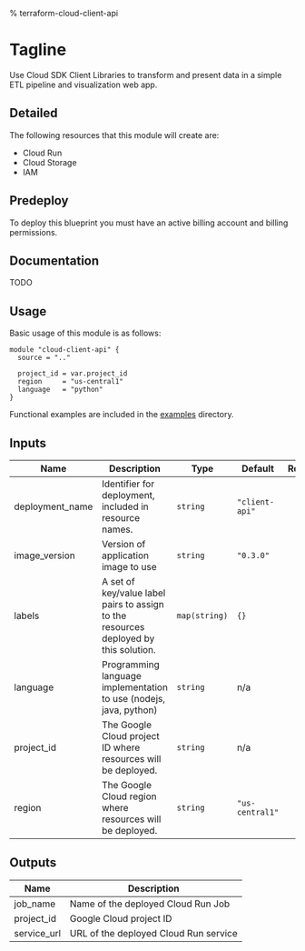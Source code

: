 
% terraform-cloud-client-api

# Tagline

Use Cloud SDK Client Libraries to transform and present data in a simple ETL pipeline and visualization web app. 

## Detailed

The following resources that this module will create are: 

 * Cloud Run
 * Cloud Storage
 * IAM


## Predeploy

To deploy this blueprint you must have an active billing account and billing permissions.

## Documentation

TODO

## Usage

Basic usage of this module is as follows: 


```hcl
module "cloud-client-api" {
  source = ".."

  project_id = var.project_id
  region     = "us-central1"
  language   = "python"
}
```


Functional examples are included in the [examples](./examples/) directory.

<!-- BEGINNING OF PRE-COMMIT-TERRAFORM DOCS HOOK -->
## Inputs

| Name | Description | Type | Default | Required |
|------|-------------|------|---------|:--------:|
| deployment\_name | Identifier for deployment, included in resource names. | `string` | `"client-api"` | no |
| image\_version | Version of application image to use | `string` | `"0.3.0"` | no |
| labels | A set of key/value label pairs to assign to the resources deployed by this solution. | `map(string)` | `{}` | no |
| language | Programming language implementation to use (nodejs, java, python) | `string` | n/a | yes |
| project\_id | The Google Cloud project ID where resources will be deployed. | `string` | n/a | yes |
| region | The Google Cloud region where resources will be deployed. | `string` | `"us-central1"` | no |

## Outputs

| Name | Description |
|------|-------------|
| job\_name | Name of the deployed Cloud Run Job |
| project\_id | Google Cloud project ID |
| service\_url | URL of the deployed Cloud Run service |

<!-- END OF PRE-COMMIT-TERRAFORM DOCS HOOK -->

